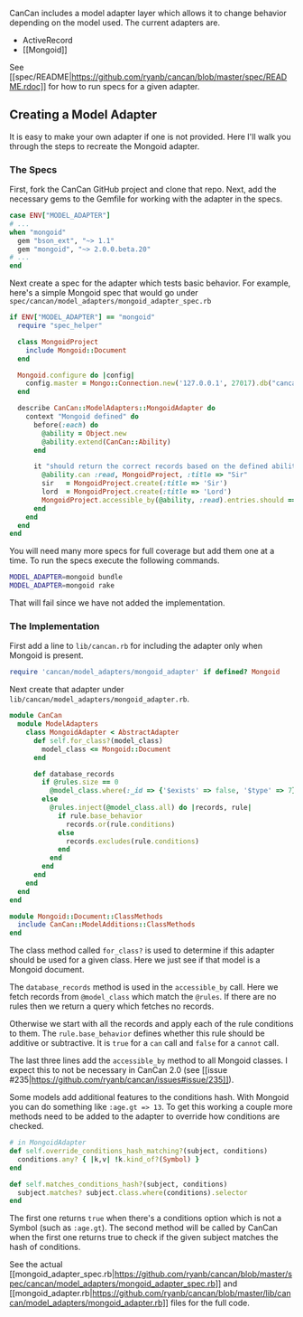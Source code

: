 CanCan includes a model adapter layer which allows it to change behavior depending on the model used. The current adapters are.

* ActiveRecord
* [[Mongoid]]

See [[spec/README|https://github.com/ryanb/cancan/blob/master/spec/README.rdoc]] for how to run specs for a given adapter.

## Creating a Model Adapter

It is easy to make your own adapter if one is not provided. Here I'll walk you through the steps to recreate the Mongoid adapter.

### The Specs

First, fork the CanCan GitHub project and clone that repo. Next, add the necessary gems to the Gemfile for working with the adapter in the specs.

```ruby
case ENV["MODEL_ADAPTER"]
# ...
when "mongoid"
  gem "bson_ext", "~> 1.1"
  gem "mongoid", "~> 2.0.0.beta.20"
# ...
end
```

Next create a spec for the adapter which tests basic behavior. For example, here's a simple Mongoid spec that would go under `spec/cancan/model_adapters/mongoid_adapter_spec.rb`

```ruby
if ENV["MODEL_ADAPTER"] == "mongoid"
  require "spec_helper"

  class MongoidProject
    include Mongoid::Document
  end

  Mongoid.configure do |config|
    config.master = Mongo::Connection.new('127.0.0.1', 27017).db("cancan_mongoid_spec")
  end

  describe CanCan::ModelAdapters::MongoidAdapter do
    context "Mongoid defined" do
      before(:each) do
        @ability = Object.new
        @ability.extend(CanCan::Ability)
      end

      it "should return the correct records based on the defined ability" do
        @ability.can :read, MongoidProject, :title => "Sir"
        sir   = MongoidProject.create(:title => 'Sir')
        lord  = MongoidProject.create(:title => 'Lord')
        MongoidProject.accessible_by(@ability, :read).entries.should == [sir]
      end
    end
  end
end
```

You will need many more specs for full coverage but add them one at a time. To run the specs execute the following commands.

```bash
MODEL_ADAPTER=mongoid bundle
MODEL_ADAPTER=mongoid rake
```

That will fail since we have not added the implementation.

### The Implementation

First add a line to `lib/cancan.rb` for including the adapter only when Mongoid is present.

```ruby
require 'cancan/model_adapters/mongoid_adapter' if defined? Mongoid
```

Next create that adapter under `lib/cancan/model_adapters/mongoid_adapter.rb`.

```ruby
module CanCan
  module ModelAdapters
    class MongoidAdapter < AbstractAdapter
      def self.for_class?(model_class)
        model_class <= Mongoid::Document
      end

      def database_records
        if @rules.size == 0  
          @model_class.where(:_id => {'$exists' => false, '$type' => 7}) # return no records in Mongoid
        else
          @rules.inject(@model_class.all) do |records, rule|
            if rule.base_behavior
              records.or(rule.conditions)
            else
              records.excludes(rule.conditions)
            end
          end
        end
      end
    end
  end
end

module Mongoid::Document::ClassMethods
  include CanCan::ModelAdditions::ClassMethods
end
```

The class method called `for_class?` is used to determine if this adapter should be used for a given class. Here we just see if that model is a Mongoid document.

The `database_records` method is used in the `accessible_by` call. Here we fetch records from `@model_class` which match the `@rules`. If there are no rules then we return a query which fetches no records.

Otherwise we start with all the records and apply each of the rule conditions to them. The `rule.base_behavior` defines whether this rule should be additive or subtractive. It is `true` for a `can` call and `false` for a `cannot` call.

The last three lines add the `accessible_by` method to all Mongoid classes. I expect this to not be necessary in CanCan 2.0 (see [[issue #235|https://github.com/ryanb/cancan/issues#issue/235]]).

Some models add additional features to the conditions hash. With Mongoid you can do something like `:age.gt => 13`. To get this working a couple more methods need to be added to the adapter to override how conditions are checked.

```ruby
# in MongoidAdapter
def self.override_conditions_hash_matching?(subject, conditions)
  conditions.any? { |k,v| !k.kind_of?(Symbol) }
end

def self.matches_conditions_hash?(subject, conditions)
  subject.matches? subject.class.where(conditions).selector
end
```

The first one returns `true` when there's a conditions option which is not a Symbol (such as `:age.gt`). The second method will be called by CanCan when the first one returns true to check if the given subject matches the hash of conditions.

See the actual [[mongoid_adapter_spec.rb|https://github.com/ryanb/cancan/blob/master/spec/cancan/model_adapters/mongoid_adapter_spec.rb]] and [[mongoid_adapter.rb|https://github.com/ryanb/cancan/blob/master/lib/cancan/model_adapters/mongoid_adapter.rb]] files for the full code.